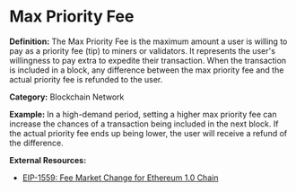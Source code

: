 # Max Priority Fee

**Definition:** The Max Priority Fee is the maximum amount a user is willing to pay as a priority fee (tip) to miners or validators. It represents the user's willingness to pay extra to expedite their transaction. When the transaction is included in a block, any difference between the max priority fee and the actual priority fee is refunded to the user.

**Category:** Blockchain Network

**Example:** In a high-demand period, setting a higher max priority fee can increase the chances of a transaction being included in the next block. If the actual priority fee ends up being lower, the user will receive a refund of the difference.

**External Resources:**
- [EIP-1559: Fee Market Change for Ethereum 1.0 Chain](https://eips.ethereum.org/EIPS/eip-1559)